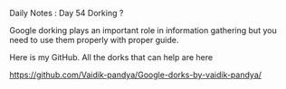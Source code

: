 Daily Notes : Day 54
Dorking ? 

Google dorking plays an important role in information gathering but you need to use them properly with proper guide.
 
 Here is my GitHub. All the dorks that can help are here
 
 https://github.com/Vaidik-pandya/Google-dorks-by-vaidik-pandya/
 